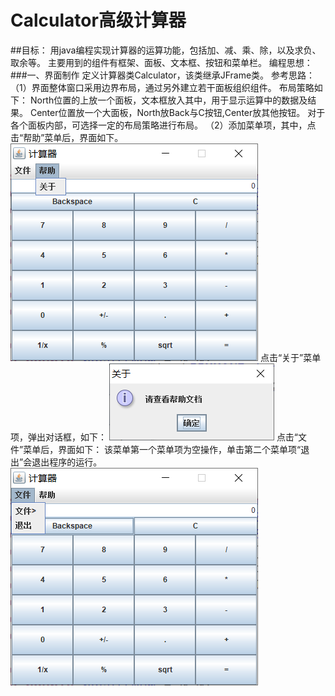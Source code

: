# Calculator高级计算器
##目标：
        用java编程实现计算器的运算功能，包括加、减、乘、除，以及求负、取余等。
        主要用到的组件有框架、面板、文本框、按钮和菜单栏。
        编程思想：
###一、界面制作
        定义计算器类Calculator，该类继承JFrame类。
        参考思路：
        （1）界面整体窗口采用边界布局，通过另外建立若干面板组织组件。
        布局策略如下：
        North位置的上放一个面板，文本框放入其中，用于显示运算中的数据及结果。
        Center位置放一个大面板，North放Back与C按钮,Center放其他按钮。
        对于各个面板内部，可选择一定的布局策略进行布局。
        （2）添加菜单项，其中，点击“帮助”菜单后，界面如下。
        ![Image test](https://raw.githubusercontent.com/JinhuaM/Picture/master/界面.png)
        点击“关于”菜单项，弹出对话框，如下：
        ![Image test](https://raw.githubusercontent.com/JinhuaM/Picture/master/提示框.png)
        点击“文件”菜单后，界面如下：
        该菜单第一个菜单项为空操作，单击第二个菜单项“退出”会退出程序的运行。
        ![Image test](https://raw.githubusercontent.com/JinhuaM/Picture/master/界面2.png)
